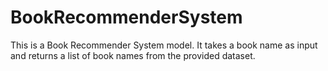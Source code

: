 # BookRecommenderSystem
This is a Book Recommender System model. It takes a book name as input and returns a list of book names from the provided dataset.
